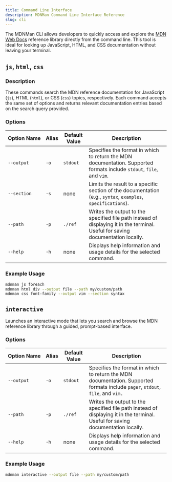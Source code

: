 ```yaml
---
title: Command Line Interface
description: MDNMan Command Line Interface Reference
slug: cli
---
```


The MDNMan CLI allows developers to quickly access and explore the [MDN Web Docs](https://developer.mozilla.org/en-US/) reference library directly from the command line. This tool is ideal for looking up JavaScript, HTML, and CSS documentation without leaving your terminal.

## `js`, `html`, `css`

### Description

These commands search the MDN reference documentation for JavaScript (`js`), HTML (`html`), or CSS (`css`) topics, respectively. Each command accepts the same set of options and returns relevant documentation entries based on the search query provided.

### Options

| Option&nbsp;Name | Alias | Default Value | Description                                                                                                                     |
| ---------------- | ----- | ------------- | ------------------------------------------------------------------------------------------------------------------------------- |
| `--output`       | `-o`  | `stdout`      | Specifies the format in which to return the MDN documentation. Supported formats include `stdout`, `file`, and `vim`.           |
| `--section`      | `-s`  | none          | Limits the result to a specific section of the documentation (e.g., `syntax`, `examples`, `specifications`).                    |
| `--path`         | `-p`  | `./ref`       | Writes the output to the specified file path instead of displaying it in the terminal. Useful for saving documentation locally. |
| `--help`         | `-h`  | none          | Displays help information and usage details for the selected command.                                                           |

### Example Usage

```sh
mdnman js foreach
mdnman html div --output file --path my/custom/path
mdnman css font-family --output vim --section syntax
```

## `interactive`

Launches an interactive mode that lets you search and browse the MDN reference library through a guided, prompt-based interface.

### Options

| Option&nbsp;Name | Alias | Default Value | Description                                                                                                                     |
| ---------------- | ----- | ------------- | ------------------------------------------------------------------------------------------------------------------------------- |
| `--output`       | `-o`  | `stdout`      | Specifies the format in which to return the MDN documentation. Supported formats include `pager`, `stdout`, `file`, and `vim.`  |
| `--path`         | `-p`  | `./ref`       | Writes the output to the specified file path instead of displaying it in the terminal. Useful for saving documentation locally. |
| `--help`         | `-h`  | none          | Displays help information and usage details for the selected command.                                                           |

### Example Usage

```sh
mdnman interactive --output file --path my/custom/path
```
